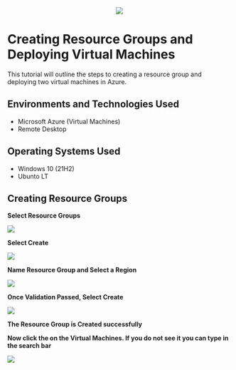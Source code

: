 <p align="center">
<img src="https://i.imgur.com/XzqzXiB.png">
</p>

<h1>Creating Resource Groups and Deploying Virtual Machines</h1>
This tutorial will outline the steps to creating a resource group and deploying two virtual machines in Azure.<br />



<h2>Environments and Technologies Used</h2>

- Microsoft Azure (Virtual Machines)
- Remote Desktop

<h2>Operating Systems Used </h2>

- Windows 10</b> (21H2)
- Ubunto LT

<h2>Creating Resource Groups</h2>

<b> Select Resource Groups<b/>

<img src="https://i.imgur.com/setBBye.png"/>

<b> Select Create <b/>

<img src="https://i.imgur.com/rztZV56.png"/>
  
  
  <b> Name Resource Group and Select a Region </b>
  
  <img src="https://i.imgur.com/xVhoblW.png"/>
  
  <b> Once Validation Passed, Select Create </b>
  
  <img src="https://i.imgur.com/0ixROjh.png"/>
  
  <b> The Resource Group is Created successfully </b>
  
  <p> Now click the on the Virtual Machines. If you do not see it you can type in the search bar </p>
  
  <img src="https://i.imgur.com/XgDm7kE.png"/>
  
  
  
  

  
  
  

